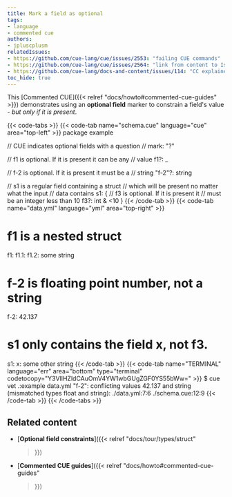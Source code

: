 ```yaml
---
title: Mark a field as optional
tags:
- language
- commented cue
authors:
- jpluscplusm
relatedIssues:
- https://github.com/cue-lang/cue/issues/2553: "failing CUE commands"
- https://github.com/cue-lang/cue/issues/2564: "link from content to Issue"
- https://github.com/cue-lang/docs-and-content/issues/114: "CC explainer"
toc_hide: true
---
```


This [Commented CUE]({{< relref "docs/howto#commented-cue-guides" >}})
demonstrates using an **optional field** marker to constrain a field's value -
*but only if it is present*.

{{< code-tabs >}}
{{< code-tab name="schema.cue" language="cue" area="top-left" >}}
package example

// CUE indicates optional fields with a question
// mark: "?"

// f1 is optional. If it is present it can be any
// value
f1?: _

// f-2 is optional. If it is present it must be a
// string
"f-2"?: string

// s1 is a regular field containing a struct
// which will be present no matter what the input
// data contains
s1: {
	// f3 is optional. If it is present it
	// must be an integer less than 10
	f3?: int & <10
}
{{< /code-tab >}}
{{< code-tab name="data.yml" language="yml" area="top-right" >}}
# f1 is a nested struct
f1:
  f1.1:
    f1.2: some string

# f-2 is floating point number, not a string
f-2: 42.137

# s1 only contains the field x, not f3.
s1:
  x: some other string
{{< /code-tab >}}
{{< code-tab name="TERMINAL" language="err" area="bottom" type="terminal" codetocopy="Y3VlIHZldCAuOmV4YW1wbGUgZGF0YS55bWw=" >}}
$ cue vet .:example data.yml
"f-2": conflicting values 42.137 and string (mismatched types float and string):
    ./data.yml:7:6
    ./schema.cue:12:9
{{< /code-tab >}}
{{< /code-tabs >}}

## Related content

- [**Optional field constraints**]({{< relref
    "docs/tour/types/struct"
  >}})
- [**Commented CUE guides**]({{< relref
    "docs/howto#commented-cue-guides"
  >}})
<!-- TODO:postLG
- [**Regular fields**]({{</* relref
    "docs/language-guide/data/maps-and-fields#field-names"
  */>}})
- [**Value constraints**]({{</* relref
    "docs/language-guide/schemas-and-validation/value-constraints"
  */>}})
-->
